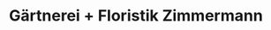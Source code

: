---
title: "Gärtnerei + Floristik Zimmermann"
url: /treis-karden/gaertnerei-floristik-zimmermann/
shop: Garten-Center
---